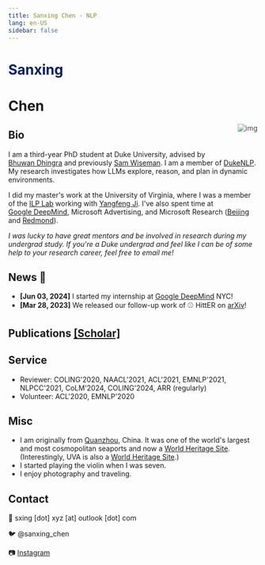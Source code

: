 ```yaml
---
title: Sanxing Chen - NLP
lang: en-US
sidebar: false
---
```

<link href="https://fonts.googleapis.com/css?family=Noto+Serif+SC" rel="stylesheet">

<!-- # <div><p style="font-variant: small-caps; display: inline;">Sanxing Chen</p></div> -->
<h3></h3>
<div><h1 style='background: unset; color: #012169;'>Sanxing</h1> <h1>Chen</h1>

</div>
<!-- <p style="font-family:'Noto Serif SC', serif; display: inline;">陈三星</p> -->

<style type="text/css"> 
p:nth-child(6) .icon.outbound,
p:nth-child(7) .icon.outbound
{
  display: none;
}
a {
  display: inline-block;
}
</style>

<img src="./img/sketch.png" alt="img" id="myimg" style="float:right;transition: width 0.5s;opacity: 0.8;">

## Bio

I am a third-year PhD student at Duke University, advised by [Bhuwan Dhingra](https://users.cs.duke.edu/~bdhingra/) and previously [Sam Wiseman](https://swiseman.github.io).
I am a member of [DukeNLP](https://nlplab.cs.duke.edu/).
My research investigates how LLMs explore, reason, and plan in dynamic environments.
<!-- I research, through a language processing lens, how to help computers to learn, think, and communicate in the way human beings do.
Humans learn language through brief interactions with the world at an early developmental stage, and then it becomes the [conduit](https://en.wikipedia.org/wiki/Conduit_metaphor) that transmits all kinds of knowledge between people.
In contrast, current most advanced learning systems *learn* language from trillions of words in plain text.
I'm thus interested in efficient situated learning, especially in an interactive environment. -->

I did my master's work at the University of Virginia, where I was a member of the [ILP Lab](https://uvanlp.org/) working with [Yangfeng Ji](http://yangfengji.net).
I've also spent time at [Google DeepMind](https://deepmind.google/), Microsoft Advertising, and Microsoft Research ([Beijing](https://www.microsoft.com/en-us/research/group/data-knowledge-intelligence/) and [Redmond](https://www.microsoft.com/en-us/research/group/deep-learning-group/)).

*I was lucky to have great mentors and be involved in research during my undergrad study. If you're a Duke undergrad and feel like I can be of some help to your research career, feel free to email me!*

## News  :tada:
- **[Jun 03, 2024]** I started my internship at [Google DeepMind](https://deepmind.google/) NYC!
- **[Mar 28, 2023]** We released our follow-up work of ⚾️ HittER on [arXiv](https://arxiv.org/abs/2303.15682)!

<!-- 

- **[Jul 22, 2022]** I collected a list of papers I found interesting at [NAACL 2022](https://sanxing.notion.site/NAACL-2022-5168912ed6724d73b3beb995040280d5).
- **[Nov 01, 2021]** HittER paper is accpeted to EMNLP 2021 (oral presentation), check out our [paper](https://aclanthology.org/2021.emnlp-main.812/) and [code](https://github.com/microsoft/HittER)!
- **[Jun 27, 2021]** I'm moving to the Greater Seattle Area to join Microsoft as an applied scientist!
- **[Jan 06, 2021]** I'll be joining [MSR](https://www.microsoft.com/en-us/research/group/deep-learning-group/) as a research intern this spring!
- **[Dec 14, 2020]** All Ph.D. applications have been sent out, wish me luck!
- **[Nov 01, 2020]** I'll be volunteering at [EMNLP 2020](https://2020.emnlp.org/), and presenting at [COLING 2020](https://coling2020.org) virtually!
- **[Jun 12, 2020]** I'll be attending [AKBC 2020](https://www.akbc.ws/2020/), [ACL 2020](https://acl2020.org/) and [ICML 2020](https://icml.cc/Conferences/2020) virtually!
- **[Apr 24, 2020]** I'll be attending [ICLR 2020](https://iclr.cc) virtually!
- **[Jan 19, 2020]** I'll be with Microsoft Ads and [MSR](https://www.microsoft.com/en-us/research/group/deep-learning-group/) this summer!
- **[Dec 21, 2019]** I'm actively seeking R&D internship opportunities for summer 2020!
- **[Dec 10, 2019]** We submitted one paper to ACL 2020!
- **[Mar 28, 2019]** Got accepted to MSCS@[UMass](https://umass.edu)!
- **[Feb 27, 2019]** I'm going to rejoin MSRA in April, excited to see my old friends there!
- **[Feb 21, 2019]** Got accepted to MSCS@[UVa](http://virginia.edu)!
- **[Dec 16, 2018]** All MS/Ph.D. applications sent out!

## Experience

<experience>
<template #company>Microsoft Bing Ads</template>
<template #title>Applied Scientist</template>
<template #location>Bellevue, United States</template>
<template #date>Jul 2021 - Now</template>
</experience>

<experience>
<template #company>Microsoft Research</template>
<template #title>Research Intern</template>
<template #location>Home office, United States</template>
<template #date>Mar 2021 - June 2021</template>
<template #work>Large-scale knowledge graph encoding with <a href="https://sites.google.com/site/hcheng2site">Hao Cheng</a> and <a href="https://sites.google.com/view/buptxiaodong/home">Xiaodong Liu</a></template>
</experience>
<experience>
<template #company>Bing Ads & Microsoft Research</template>
<template #title>Data Scientist Intern</template>
<template #location>Home office, United States</template>
<template #date>May 2020 - Aug 2020</template>
<template #work>Relational learning and NLP with <a href="https://sites.google.com/view/buptxiaodong/home">Xiaodong Liu</a> and <a href="https://www.linkedin.com/in/jian-jiao-82897810">Jian Jiao</a></template>
</experience>
<experience>
<template #company>Microsoft Research Asia</template>
<template #title>Intern</template>
<template #location>Beijing, China</template>
<template #date>Mar 2019 - Jun 2019</template>
<template #work><a href="bert-time.pdf" target="_blank">Time expression recognition</a> with <a href="https://www.microsoft.com/en-us/research/people/guow/" target="_blank">Guoxin Wang</a> and <a href="https://www.microsoft.com/en-us/research/people/borjekar/" target="_blank">Börje Karlsson</a></template>
</experience>
<experience>
<template #company>Microsoft Research Asia</template>
<template #title>Intern</template>
<template #location>Beijing, China</template>
<template #date>Feb 2018 - Sep 2018</template>
<template #work><a href="https://github.com/Microsoft/Recognizers-Text" target="_blank">Generic types entity recognition</a> with <a href="https://www.microsoft.com/en-us/research/people/borjekar/" target="_blank">Börje Karlsson</a></template>
</experience>
-->

## Publications [[Scholar]](https://scholar.google.com/citations?user=YtxKsUMAAAAJ)

<paper arxiv="https://arxiv.org/abs/2410.14651" code="https://github.com/sanxing-chen/adv-fake">
<template #title>Real-time Fake News from Adversarial Feedback</template>
<template #authors><strong>Sanxing Chen</strong>, Yukun Huang, Bhuwan Dhingra</template>
<template #venue>Preprint, 2024</template>
<template #abs>

::: tip Abstract
We show that existing evaluations for fake news detection based on conventional sources, such as claims on fact-checking websites, result in high accuracies over time for LLM-based detectors -- even after their knowledge cutoffs. This suggests that recent popular fake news from such sources can be easily detected due to pre-training and retrieval corpus contamination or increasingly salient shallow patterns. Instead, we argue that a proper fake news detection dataset should test a model's ability to reason factually about the current world by retrieving and reading related evidence. To this end, we develop a novel pipeline that leverages natural language feedback from a RAG-based detector to iteratively modify real-time news into deceptive fake news that challenges LLMs. Our iterative rewrite decreases the binary classification ROC-AUC by an absolute 17.5 percent for a strong RAG-based GPT-4o detector. Our experiments reveal the important role of RAG in both detecting and generating fake news, as retrieval-free LLM detectors are vulnerable to unseen events and adversarial attacks, while feedback from RAG detection helps discover more deceitful patterns in fake news.
:::

</template>
<template #bib>

``` tex
@article{chen2024realtime,
  title  = {Real-time Fake News from Adversarial Feedback},
  author = {Sanxing Chen and Yukun Huang and Bhuwan Dhingra},
  year   = {2024},
  journal={arXiv preprint arXiv:2410.14651},
}
```

</template>
</paper>

<paper arxiv="https://arxiv.org/abs/2410.14675" code="https://github.com/kkkevinkkkkk/situated_faithfulness">
<template #title>Enhancing Large Language Models' Situated Faithfulness to External Contexts</template>
<template #authors>Yukun Huang, <strong>Sanxing Chen</strong>, Hongyi Cai, Bhuwan Dhingra</template>
<template #venue>ICLR, 2024 (Spotlight)</template>
<template #abs>

::: tip Abstract
Large Language Models (LLMs) are often augmented with external information as contexts, but this external information can sometimes be inaccurate or even intentionally misleading. We argue that robust LLMs should demonstrate situated faithfulness, dynamically calibrating their trust in external information based on their confidence in the internal knowledge and the external context. To benchmark this capability, we evaluate LLMs across several QA datasets, including a newly created dataset called RedditQA featuring in-the-wild incorrect contexts sourced from Reddit posts. We show that when provided with both correct and incorrect contexts, both open-source and proprietary models tend to overly rely on external information, regardless of its factual accuracy. To enhance situated faithfulness, we propose two approaches: Self-Guided Confidence Reasoning (SCR) and Rule-Based Confidence Reasoning (RCR). SCR enables models to self-access the confidence of external information relative to their own internal knowledge to produce the most accurate answer. RCR, in contrast, extracts explicit confidence signals from the LLM and determines the final answer using predefined rules. Our results show that for LLMs with strong reasoning capabilities, such as GPT-4o and GPT-4o mini, SCR outperforms RCR, achieving improvements of up to 24.2% over a direct input augmentation baseline. Conversely, for a smaller model like Llama-3-8B, RCR outperforms SCR. Fine-tuning SCR with our proposed Confidence Reasoning Direct Preference Optimization (CR-DPO) method improves performance on both seen and unseen datasets, yielding an average improvement of 8.9% on Llama-3-8B. In addition to quantitative results, we offer insights into the relative strengths of SCR and RCR. Our findings highlight promising avenues for improving situated faithfulness in LLMs. The data and code are released.
:::

</template>
<template #bib>

``` tex
@article{Huang2024enhancing,
  title  = {Enhancing Large Language Models' Situated Faithfulness to External Contexts},
  author = {Yukun Huang and Sanxing Chen and Hongyi Cai and Bhuwan Dhingra},
  journal={arXiv preprint arXiv:2410.14675},
  year={2024}
}
```

</template>
</paper>

<paper arxiv="https://arxiv.org/abs/2404.09911" code="https://github.com/sanxing-chen/ChatShop">
<template #title>ChatShop: Interactive Information Seeking with Language Agents</template>
<template #authors><strong>Sanxing Chen</strong>, Sam Wiseman, Bhuwan Dhingra</template>
<template #venue>Preprint, 2024</template>
<template #abs>

::: tip Abstract
The desire and ability to seek new information strategically are fundamental to human learning but often overlooked in current language agent evaluation. We analyze a popular web shopping task designed to test language agents' ability to perform strategic exploration and discover that it can be reformulated and solved as a single-turn retrieval task without the need for interactive information seeking. This finding encourages us to rethink realistic constraints on information access that would necessitate strategic information seeking. We then redesign the task to introduce a notion of task ambiguity and the role of a shopper, serving as a dynamic party with whom the agent strategically interacts in an open-ended conversation to make informed decisions. Our experiments demonstrate that the proposed task can effectively evaluate the agent's ability to explore and gradually accumulate information through multi-turn interactions. Additionally, we show that large language model-simulated shoppers serve as a good proxy for real human shoppers, revealing similar error patterns in agents.
:::

</template>
<template #bib>

``` tex
@article{chen2024chatshop,
  title={ChatShop: Interactive Information Seeking with Language Agents},
  author={Chen, Sanxing and Wiseman, Sam and Dhingra, Bhuwan},
  journal={arXiv preprint arXiv:2404.09911},
  year={2024}
}
```

</template>
</paper>

<paper arxiv="https://arxiv.org/abs/2404.09911" code="https://github.com/ybai-nlp/CItruS">
<template #title>CItruS: Chunked Instruction-aware State Eviction for Long Sequence Modeling</template>
<template #authors>Yu Bai, Xiyuan Zou, Heyan Huang, <strong>Sanxing Chen</strong>, Marc-Antoine Rondeau, Yang Gao, Jackie CK Cheung</template>
<template #venue>EMNLP, 2024</template>
<template #abs>

::: tip Abstract
Long sequence modeling has gained broad interest as large language models (LLMs) continue to advance. Recent research has identified that a large portion of hidden states within the key-value caches of Transformer models can be discarded (also termed evicted) withoutaffecting the perplexity performance in generating long sequences. However, we show that these methods, despite preserving perplexity performance, often drop information that is important for solving downstream tasks, a problem which we call information neglect. To address this issue, we introduce Chunked Instruction-aware State Eviction (CItruS), a novel modeling technique that integrates the attention preferences useful for a downstream task into the eviction process of hidden states. In addition, we design a method for chunked sequence processing to further improve efficiency. Our training-free method exhibits superior performance on long sequence comprehension and retrieval tasks over several strong baselines under the same memory budget, while preserving language modeling perplexity.
:::

</template>
<template #bib>

``` tex
@inproceedings{bai-etal-2024-citrus,
    title = "{CI}tru{S}: Chunked Instruction-aware State Eviction for Long Sequence Modeling",
    author = "Bai, Yu  and
      Zou, Xiyuan  and
      Huang, Heyan  and
      Chen, Sanxing  and
      Rondeau, Marc-Antoine  and
      Gao, Yang  and
      Cheung, Jackie CK",
    editor = "Al-Onaizan, Yaser  and
      Bansal, Mohit  and
      Chen, Yun-Nung",
    booktitle = "Proceedings of the 2024 Conference on Empirical Methods in Natural Language Processing",
    month = nov,
    year = "2024",
    address = "Miami, Florida, USA",
    publisher = "Association for Computational Linguistics",
    url = "https://aclanthology.org/2024.emnlp-main.338/",
    doi = "10.18653/v1/2024.emnlp-main.338",
    pages = "5908--5930"
}
```

</template>
</paper>


<paper paper="https://aclanthology.org/2024.findings-naacl.164/" arxiv="https://arxiv.org/abs/2405.10861"  code="https://github.com/rickardstureborg/tailor-cgo">
<template #title>Tailoring Vaccine Messaging with Common-Ground Opinions</template>
<template #authors>Rickard Stureborg, <strong>Sanxing Chen</strong>, Ruoyu Xie, Aayushi Patel, Christopher Li, Chloe Qinyu Zhu, Tingnan Hu, Jun Yang, Bhuwan Dhingra</template>
<template #venue>In NAACL'2024 (Poster)</template>
<template #abs>

::: tip Abstract
One way to personalize chatbot interactions is by establishing common ground with the intended reader. A domain where establishing mutual understanding could be particularly impactful is vaccine concerns and misinformation. Vaccine interventions are forms of messaging which aim to answer concerns expressed about vaccination. Tailoring responses in this domain is difficult, since opinions often have seemingly little ideological overlap. We define the task of tailoring vaccine interventions to a Common-Ground Opinion (CGO). Tailoring responses to a CGO involves meaningfully improving the answer by relating it to an opinion or belief the reader holds. In this paper we introduce TAILOR-CGO, a dataset for evaluating how well responses are tailored to provided CGOs. We benchmark several major LLMs on this task; finding GPT-4-Turbo performs significantly better than others. We also build automatic evaluation metrics, including an efficient and accurate BERT model that outperforms finetuned LLMs, investigate how to successfully tailor vaccine messaging to CGOs, and provide actionable recommendations from this investigation.
:::

</template>
<template #bib>

``` tex
@misc{stureborg2024tailoring,
      title={Tailoring Vaccine Messaging with Common-Ground Opinions}, 
      author={Rickard Stureborg and Sanxing Chen and Ruoyu Xie and Aayushi Patel and Christopher Li and Chloe Qinyu Zhu and Tingnan Hu and Jun Yang and Bhuwan Dhingra},
      year={2024},
      eprint={2405.10861},
      archivePrefix={arXiv},
      primaryClass={cs.CL}
}
```

</template>
</paper>

<paper arxiv="https://arxiv.org/abs/2401.11323">
<template #title>Analyzing Task-Encoding Tokens in Large Language Models</template>
<template #authors>Yu Bai, Heyan Huang, Cesare Spinoso-Di Piano, Marc-Antoine Rondeau, <strong>Sanxing Chen</strong>, Yang Gao, Jackie Chi Kit Cheung</template>
<template #venue>Preprint, 2024</template>
<template #abs>

::: tip Abstract
In-context learning (ICL) has become an effective solution for few-shot learning in natural language processing. Past work has found that, during this process, representations of the last prompt token are utilized to store task reasoning procedures, thereby explaining the working mechanism of in-context learning. In this paper, we seek to locate and analyze other task-encoding tokens whose representations store task reasoning procedures. Supported by experiments that ablate the representations of different token types, we find that template and stopword tokens are the most prone to be task-encoding tokens. In addition, we demonstrate experimentally that lexical cues, repetition, and text formats are the main distinguishing characteristics of these tokens. Our work provides additional insights into how large language models (LLMs) leverage task reasoning procedures in ICL and suggests that future work may involve using task-encoding tokens to improve the computational efficiency of LLMs at inference time and their ability to handle long sequences.
:::

</template>
<template #bib>

``` tex
@article{bai2024analyzing,
  title   = {Analyzing Task-Encoding Tokens in Large Language Models},
  author  = {Yu Bai and Heyan Huang and Cesare Spinoso-Di Piano and Marc-Antoine Rondeau and Sanxing Chen and Yang Gao and Jackie Chi Kit Cheung},
  year    = {2024},
  journal = {arXiv preprint arXiv: 2401.11323}
}
```

</template>
</paper>


<paper arxiv="https://arxiv.org/abs/2303.15682" code="https://github.com/microsoft/HittER">
<template #title>Pre-training Transformers for Knowledge Graph Completion</template>
<template #authors><strong>Sanxing Chen</strong>, Hao Cheng, Xiaodong Liu, Jian Jiao, Yangfeng Ji, Jianfeng Gao</template>
<template #venue>Preprint, 2023</template>
<template #abs>

::: tip Abstract
Learning transferable representation of knowledge graphs (KGs) is challenging due to the heterogeneous, multi-relational nature of graph structures. Inspired by Transformer-based pretrained language models' success on learning transferable representation for texts, we introduce a novel inductive KG representation model (iHT) for KG completion by large-scale pre-training. iHT consists of a entity encoder (e.g., BERT) and a neighbor-aware relational scoring function both parameterized by Transformers. We first pre-train iHT on a large KG dataset, Wikidata5M. Our approach achieves new state-of-the-art results on matched evaluations, with a relative improvement of more than 25% in mean reciprocal rank over previous SOTA models. When further fine-tuned on smaller KGs with either entity and relational shifts, pre-trained iHT representations are shown to be transferable, significantly improving the performance on FB15K-237 and WN18RR.
:::

</template>
<template #bib>

``` tex
@misc{chen2023pretraining,
      title={Pre-training Transformers for Knowledge Graph Completion}, 
      author={Sanxing Chen and Hao Cheng and Xiaodong Liu and Jian Jiao and Yangfeng Ji and Jianfeng Gao},
      year={2023},
      eprint={2303.15682},
      archivePrefix={arXiv},
      primaryClass={cs.CL}
}
```

</template>
</paper>


<paper paper="https://aclanthology.org/2021.emnlp-main.812/" arxiv="https://arxiv.org/abs/2008.12813" code="https://github.com/microsoft/HittER">
<template #title>⚾️ HittER: Hierarchical Transformers for Knowledge Graph Embeddings</template>
<template #authors><strong>Sanxing Chen</strong>, Xiaodong Liu, Jianfeng Gao, Jian Jiao, Ruofei Zhang, Yangfeng Ji</template>
<template #venue>In EMNLP'2021 (Oral)</template>
<template #abs>

::: tip Abstract
This paper examines the challenging problem of learning representations of entities and relations in a complex multi-relational knowledge graph. We propose HittER, a **Hi**erarchical **T**ransformer model **t**o jointly learn **E**ntity-relation composition and **R**elational contextualization based on a source entity’s neighborhood. Our proposed model consists of two different Transformer blocks: the bottom block extracts features of each entity-relation pair in the local neighborhood of the source entity and the top block aggregates the relational information from outputs of the bottom block. We further design a masked entity prediction task to balance information from the relational context and the source entity itself. Experimental results show that HittER achieves new state-of-the-art results on multiple link prediction datasets. We additionally propose a simple approach to integrate HittER into BERT and demonstrate its effectiveness on two Freebase factoid question answering datasets.
:::

</template>
<template #bib>

``` tex
@inproceedings{chen-etal-2021-hitter,
    title = "{H}itt{ER}: Hierarchical Transformers for Knowledge Graph Embeddings",
    author = "Chen, Sanxing  and
      Liu, Xiaodong  and
      Gao, Jianfeng  and
      Jiao, Jian  and
      Zhang, Ruofei  and
      Ji, Yangfeng",
    booktitle = "Proceedings of the 2021 Conference on Empirical Methods in Natural Language Processing",
    month = nov,
    year = "2021",
    address = "Online and Punta Cana, Dominican Republic",
    publisher = "Association for Computational Linguistics",
    url = "https://aclanthology.org/2021.emnlp-main.812",
    pages = "10395--10407",
}
```

</template>
</paper>

<paper paper="https://doi.org/10.18130/v3-mhyd-et41">
<template #title>Contextualizing Language Understanding with Graph-based Knowledge Representations</template>
<template #authors><strong>Sanxing Chen</strong></template>
<template #venue>Master's thesis, The University of Virginia, 2020</template>
<template #abs>

::: tip Abstract
Language understanding requires not only linguistic knowledge but also relies on knowledge that is external to textual symbols.
A vast amount of knowledge is stored in the form of graph-structured data in many application domains.
Despite a growing interest in developing knowledge-driven approaches in the community, how to build powerful representations of graph-structured knowledge and effectively incorporate them into language understanding models remains a challenging problem in natural language processing research.

This thesis explores the direction of contextualizing language understanding with graph-based knowledge representations.
I first demonstrate the challenges of building meaningful interactions between language representations and domain-specific knowledge representations in the task of cross-domain Text-to-SQL semantic parsing.
By citing this example, I point out the idea of fostering multiple connections between the two representations in their different levels of abstraction and utilize the idea to substantially improve two graph neural network-based semantic parsers.
To implement this idea in a more general form to benefits more language understanding tasks, I propose a new knowledge graph representation model that shares a similar Transformer architecture design with prevalent language models.
In the task of factoid question answering, I show that the proposed knowledge representations can be effectively integrated into state-of-the-art pre-trained language models via a simple cross-modality attention mechanism.
:::

</template>
<template #bib>

``` tex
@mastersthesis{chen2020contextualizing,
	title = {Contextualizing Language Understanding with Graph-based Knowledge Representations},
	school = {The University of Virginia},
	author = {Chen, Sanxing},
	year = {2020},
	langid = {english}
}
```

</template>
</paper>

<paper paper="https://www.aclweb.org/anthology/2020.coling-main.260" arxiv="https://arxiv.org/abs/2009.14809" code="https://github.com/sanxing-chen/linking-tale">
<template #title>A Tale of Two Linkings: Dynamically Gating between Schema Linking and Structural Linking for Text-to-SQL Parsing</template>
<template #authors><strong>Sanxing Chen</strong>, Aidan San, Xiaodong Liu, Yangfeng Ji</template>
<template #venue>In COLING'2020 (Oral)</template>
<template #abs>

::: tip Abstract
In Text-to-SQL semantic parsing, selecting the correct entities (tables and columns) to output is both crucial and challenging; the parser is required to connect the natural language (NL) question and the current SQL prediction with the structured world, *i.e.*, the database. We formulate two linking processes to address this challenge: *schema linking* which links explicit NL mentions to the database and *structural linking* which links the entities in the output SQL with their structural relationships in the database schema. Intuitively, the effects of these two linking processes change based on the entity being generated, thus we propose to dynamically choose between them using a gating mechanism. Integrating the proposed method with two graph neural network based semantic parsers together with BERT representations demonstrates substantial gains in parsing accuracy on the challenging Spider dataset. Analyses show that our method helps to enhance the structure of the model output when generating complicated SQL queries and offers explainable predictions.
:::

</template>
<template #bib>

``` tex
@inproceedings{chen2020tale,
    title = "A Tale of Two Linkings: Dynamically Gating between Schema Linking and Structural Linking for Text-to-{SQL} Parsing",
    author = "Chen, Sanxing  and
      San, Aidan  and
      Liu, Xiaodong  and
      Ji, Yangfeng",
    booktitle = "Proceedings of the 28th International Conference on Computational Linguistics",
    month = dec,
    year = "2020",
    address = "Barcelona, Spain (Online)",
    publisher = "International Committee on Computational Linguistics",
    url = "https://www.aclweb.org/anthology/2020.coling-main.260",
    pages = "2900--2912"
}
```

</template>
</paper>

## Service

- Reviewer: COLING'2020, NAACL'2021, ACL'2021, EMNLP'2021, NLPCC'2021, CoLM'2024, COLING'2024, ARR (regularly)
- Volunteer: ACL'2020, EMNLP'2020

## Misc

<!-- - My name is pronounced as "sǣnɕə̄ŋ". -->
- I am originally from [Quanzhou](https://en.wikipedia.org/wiki/Quanzhou), China. It was one of the world's largest and most cosmopolitan seaports and now a [World Heritage Site](https://whc.unesco.org/en/list/1561). (Interestingly, UVA is also a [World Heritage Site](https://whc.unesco.org/en/list/442).)
- I started playing the violin when I was seven.
- I enjoy photography and traveling.

<ImageGallery />

## Contact

:email: sxing [dot] xyz [at] outlook [dot] com

:bird: @sanxing_chen

:camera: [Instagram](https://www.instagram.com/sxing.xyz/)